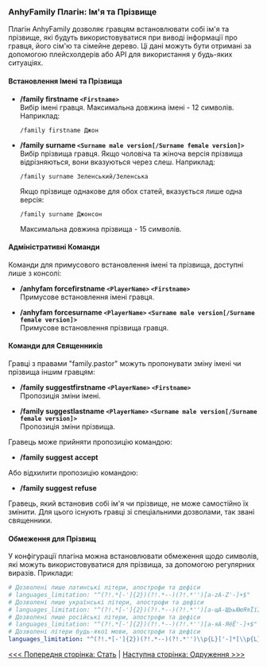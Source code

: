 ### AnhyFamily Плагін: Ім'я та Прізвище

Плагін AnhyFamily дозволяє гравцям встановлювати собі ім'я та прізвище, які будуть використовуватися при виводі інформації про гравця, його сім'ю та сімейне дерево. Ці дані можуть бути отримані за допомогою плейсхолдерів або API для використання у будь-яких ситуаціях.

#### Встановлення Імені та Прізвища

- **/family firstname `<Firstname>`**  
  Вибір імені гравця. Максимальна довжина імені - 12 символів. Наприклад:
  ```
  /family firstname Джон
  ```

- **/family surname `<Surname male version[/Surname female version]>`**  
  Вибір прізвища гравця. Якщо чоловіча та жіноча версія прізвища відрізняються, вони вказуються через слеш. Наприклад:
  ```
  /family surname Зеленський/Зеленська
  ```
  Якщо прізвище однакове для обох статей, вказується лише одна версія:
  ```
  /family surname Джонсон
  ```
  Максимальна довжина прізвища - 15 символів.

#### Адміністративні Команди

Команди для примусового встановлення імені та прізвища, доступні лише з консолі:

- **/anhyfam forcefirstname `<PlayerName>` `<Firstname>`**  
  Примусове встановлення імені гравця.

- **/anhyfam forcesurname `<PlayerName>` `<Surname male version[/Surname female version]>`**  
  Примусове встановлення прізвища гравця.

#### Команди для Священників

Гравці з правами "family.pastor" можуть пропонувати зміну імені чи прізвища іншим гравцям:

- **/family suggestfirstname `<PlayerName>` `<Firstname>`**  
  Пропозиція зміни імені.

- **/family suggestlastname `<PlayerName>` `<Surname male version[/Surname female version]>`**  
  Пропозиція зміни прізвища.

Гравець може прийняти пропозицію командою:
- **/family suggest accept**

Або відхилити пропозицію командою:
- **/family suggest refuse**

Гравець, який встановив собі ім'я чи прізвище, не може самостійно їх змінити. Для цього існують гравці зі спеціальними дозволами, так звані священники.

#### Обмеження для Прізвищ

У конфігурації плагіна можна встановлювати обмеження щодо символів, які можуть використовуватися для прізвища, за допомогою регулярних виразів. Приклади:

```yaml
# Дозволені лише латинські літери, апострофи та дефіси
# languages_limitation: "^(?!.*[-']{2})(?!.*--)(?!.*'')[a-zA-Z'-]+$"
# Дозволені лише українські літери, апострофи та дефіси
# languages_limitation: "^(?!.*[-']{2})(?!.*--)(?!.*'')[а-щА-ЩЬьЮюЯяЇїІіЄєҐґ'-]+$"
# Дозволені лише російські літери, апострофи та дефіси
# languages_limitation: "^(?!.*[-']{2})(?!.*--)(?!.*'')[а-яА-ЯёЁ'-]+$"
# Дозволені літери будь-якої мови, апострофи та дефіси
languages_limitation: "^(?!.*[-']{2})(?!.*--)(?!.*'')\\p{L}['-]*[\\p{L}]+$"
```


[<<< Попередня сторінка: Стать](gender.md) | [Наступна сторінка: Одруження >>>](marry.md)